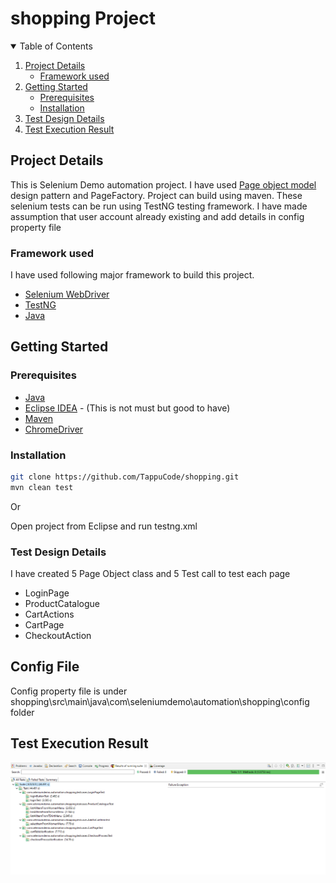 # shopping Project

<details open="open">
  <summary>Table of Contents</summary>
  <ol>
    <li>
      <a href="#project-details">Project Details</a>
      <ul>
        <li><a href="#framework-used">Framework used</a></li>
      </ul>
    </li>
    <li>
      <a href="#getting-started">Getting Started</a>
      <ul>
        <li><a href="#prerequisites">Prerequisites</a></li>
        <li><a href="#installation">Installation</a></li>
      </ul>
    </li>
    <li><a href="#test-design-details">Test Design Details</a></li>
    <li><a href="#test-result">Test Execution Result</a></li>
</ol>
</details>

## Project Details
This is Selenium Demo automation project. I have used [Page object model](https://www.selenium.dev/documentation/en/guidelines_and_recommendations/page_object_models/) design pattern and PageFactory. Project can build using maven. These selenium tests can be run using TestNG testing framework. I have made assumption that user account already existing and add details in config property file

### Framework used
I have used following major framework to build this project.
* [Selenium WebDriver](https://www.selenium.dev/documentation/en/webdriver/)
* [TestNG](https://testng.org/doc/)
* [Java](https://docs.aws.amazon.com/corretto/latest/corretto-8-ug/what-is-corretto-8.html)

## Getting Started

### Prerequisites

* [Java](https://docs.aws.amazon.com/corretto/latest/corretto-8-ug/downloads-list.html)
* [Eclipse IDEA](https://www.eclipse.org/downloads/) - (This is not must but good to have)
* [Maven](https://maven.apache.org/users/index.html)
* [ChromeDriver](https://chromedriver.chromium.org/downloads)

### Installation 
  ```sh
  git clone https://github.com/TappuCode/shopping.git
  mvn clean test
  ```

Or

Open project from Eclipse and run testng.xml

### Test Design Details

I have created 5 Page Object class and 5 Test call to test each page
* LoginPage
* ProductCatalogue
* CartActions
* CartPage
* CheckoutAction

## Config File
Config property file is under shopping\src\main\java\com\seleniumdemo\automation\shopping\config folder

## Test Execution Result

![](shopping\src\main\java\com\seleniumdemo\automation\shopping\resource\ExecutionResult.PNG)
